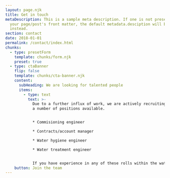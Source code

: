 ```yaml
---
layout: page.njk
title: Get in touch
metaDescription: This is a sample meta description. If one is not present in
  your page/post's front matter, the default metadata.desciption will be used
  instead.
section: contact
date: 2018-01-01
permalink: /contact/index.html
chunks:
  - type: presetForm
    template: chunks/form.njk
    preset: true
  - type: ctaBanner
    flip: false
    template: chunks/cta-banner.njk
    content:
      subHeading: We are looking for talented people
      items:
        - type: text
          text: >-
            Due to a further influx of work, we are actively recruiting and have
            a number of positions available.


            * Commisioning engineer

            * Contracts/account manager

            * Water hygiene engineer

            * Water treatment engineer


            If you have experience in any of these rolls within the water/air sectors please don’t hesitate to get in touch. Competitive rates of pay within a growing company. 
    button: Join the team
---
```

